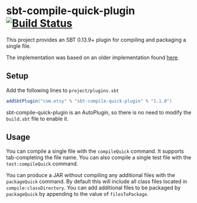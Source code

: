 # sbt-compile-quick-plugin [![Build Status](https://travis-ci.org/etsy/sbt-compile-quick-plugin.svg)](https://travis-ci.org/etsy/sbt-compile-quick-plugin)

This project provides an SBT 0.13.9+ plugin for compiling and packaging
a single file.

The implementation was based on an older implementation found
[here](https://github.com/sbt/sbt/issues/240).

## Setup

Add the following lines to `project/plugins.sbt`

```scala
addSbtPlugin("com.etsy" % "sbt-compile-quick-plugin" % "1.1.0")
```

sbt-compile-quick-plugin is an AutoPlugin, so there is no need to modify the `build.sbt` file to enable it.

## Usage

You can compile a single file with the `compileQuick` command.  It
supports tab-completing the file name.  You can also compile a single
test file with the `test:compileQuick` command.

You can produce a JAR without compiling any additional files with the
`packageQuick` command.  By default this will include all class files
located in `compile:classDirectory`.  You can add additional files to
be packaged by `packageQuick` by appending to the value of
`filesToPackage`.
